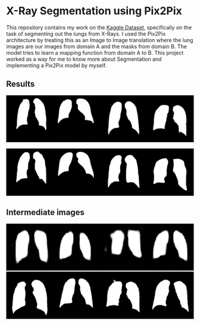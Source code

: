 # X-Ray Segmentation using Pix2Pix

This repository contains my work on the [Kaggle Dataset](https://www.kaggle.com/nikhilpandey360/chest-xray-masks-and-labels), specifically on the task of segmenting out the lungs from X-Rays. I used the Pix2Pix architecture by treating this as an Image to Image translation where the lung images are our images from domain A and the masks from domain B. The model tries to learn a mapping function from domain A to B. This project worked as a way for me to know more about Segmentation and implementing a Pix2Pix model by myself.

## Results
![Predicted Lung Masks](Images/fake_masks_98.png)

![Ground Trurh Lung Masks](Images/real_masks_98.png)

## Intermediate images
![Masks produced after the 1st epoch](Images/fake_masks_1.png)
![Masks produced after the 3rd epoch](Images/fake_masks_30.png)